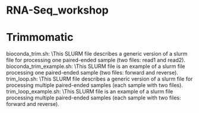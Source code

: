# RNA-Seq_workshop

# Trimmomatic
bioconda_trim.sh: \This SLURM file describes a generic version of a slurm file for processing one paired-ended sample (two files: read1 and read2). \
bioconda_trim_example.sh: \This SLURM file is an example of a slurm file processing one paired-ended sample (two files: forward and reverse). \
trim_loop.sh: \This SLURM file describes a generic version of a slurm file for processing multiple paired-ended samples (each sample with two files).\
trim_loop_example.sh: \This SLURM file is an example of a slurm file processing multiple paired-ended samples (each sample with two files: forward and reverse).
